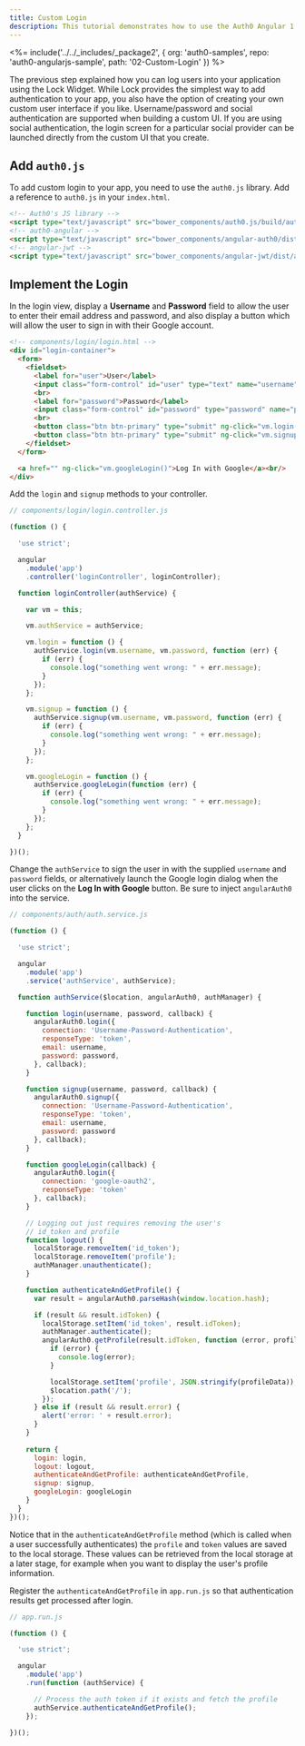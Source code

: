 ```yaml
---
title: Custom Login
description: This tutorial demonstrates how to use the Auth0 Angular 1.x SDK to add authentication and authorization to your mobile app.
---
```


<%= include('../../_includes/_package2', {
  org: 'auth0-samples',
  repo: 'auth0-angularjs-sample',
  path: '02-Custom-Login'
}) %>

The previous step explained how you can log users into your application using the Lock Widget. While Lock provides the simplest way to add authentication to your app, you also have the option of creating your own custom user interface if you like. Username/password and social authentication are supported when building a custom UI. If you are using social authentication, the login screen for a particular social provider can be launched directly from the custom UI that you create.

## Add `auth0.js`

To add custom login to your app, you need to use the `auth0.js` library. Add a reference to `auth0.js` in your `index.html`.

```html
<!-- Auth0's JS library -->
<script type="text/javascript" src="bower_components/auth0.js/build/auth0.js"></script>
<!-- auth0-angular -->
<script type="text/javascript" src="bower_components/angular-auth0/dist/angular-auth0.js"></script>
<!-- angular-jwt -->
<script type="text/javascript" src="bower_components/angular-jwt/dist/angular-jwt.js"></script>
```

## Implement the Login

In the login view, display a **Username** and **Password** field to allow the user to enter their email address and password, and also display a button which will allow the user to sign in with their Google account.

```html
<!-- components/login/login.html -->
<div id="login-container">
  <form>
    <fieldset>
      <label for="user">User</label>
      <input class="form-control" id="user" type="text" name="username" ng-model="vm.username" />
      <br>
      <label for="password">Password</label>
      <input class="form-control" id="password" type="password" name="password" ng-model="vm.password" />
      <br>
      <button class="btn btn-primary" type="submit" ng-click="vm.login()">Log In</button>
      <button class="btn btn-primary" type="submit" ng-click="vm.signup()">Sign Up</button>
    </fieldset>
  </form>

  <a href="" ng-click="vm.googleLogin()">Log In with Google</a><br/>
</div>
```

Add the `login` and `signup` methods to your controller.

```js
// components/login/login.controller.js

(function () {

  'use strict';

  angular
    .module('app')
    .controller('loginController', loginController);

  function loginController(authService) {

    var vm = this;

    vm.authService = authService;

    vm.login = function () {
      authService.login(vm.username, vm.password, function (err) {
        if (err) {
          console.log("something went wrong: " + err.message);
        }
      });
    };

    vm.signup = function () {
      authService.signup(vm.username, vm.password, function (err) {
        if (err) {
          console.log("something went wrong: " + err.message);
        }
      });
    };

    vm.googleLogin = function () {
      authService.googleLogin(function (err) {
        if (err) {
          console.log("something went wrong: " + err.message);
        }
      });
    };
  }

})();
```

Change the `authService` to sign the user in with the supplied `username` and `password` fields, or alternatively launch the Google login dialog when the user clicks on the **Log In with Google** button. Be sure to inject `angularAuth0` into the service.

```js
// components/auth/auth.service.js

(function () {

  'use strict';

  angular
    .module('app')
    .service('authService', authService);

  function authService($location, angularAuth0, authManager) {

    function login(username, password, callback) {
      angularAuth0.login({
        connection: 'Username-Password-Authentication',
        responseType: 'token',
        email: username,
        password: password,
      }, callback);
    }

    function signup(username, password, callback) {
      angularAuth0.signup({
        connection: 'Username-Password-Authentication',
        responseType: 'token',
        email: username,
        password: password
      }, callback);
    }

    function googleLogin(callback) {
      angularAuth0.login({
        connection: 'google-oauth2',
        responseType: 'token'
      }, callback);
    }

    // Logging out just requires removing the user's
    // id_token and profile
    function logout() {
      localStorage.removeItem('id_token');
      localStorage.removeItem('profile');
      authManager.unauthenticate();
    }

    function authenticateAndGetProfile() {
      var result = angularAuth0.parseHash(window.location.hash);

      if (result && result.idToken) {
        localStorage.setItem('id_token', result.idToken);
        authManager.authenticate();
        angularAuth0.getProfile(result.idToken, function (error, profileData) {
          if (error) {
            console.log(error);
          }

          localStorage.setItem('profile', JSON.stringify(profileData));
          $location.path('/');
        });
      } else if (result && result.error) {
        alert('error: ' + result.error);
      }
    }
    
    return {
      login: login,
      logout: logout,
      authenticateAndGetProfile: authenticateAndGetProfile,
      signup: signup,
      googleLogin: googleLogin
    }
  }
})();
```

Notice that in the `authenticateAndGetProfile` method (which is called when a user successfully authenticates) the `profile` and `token` values are saved to the local storage. These values can be retrieved from the local storage at a later stage, for example when you want to display the user's profile information.

Register the `authenticateAndGetProfile` in `app.run.js` so that authentication results get processed after login.

```js
// app.run.js

(function () {

  'use strict';

  angular
    .module('app')
    .run(function (authService) {

      // Process the auth token if it exists and fetch the profile
      authService.authenticateAndGetProfile();
    });

})();
```
